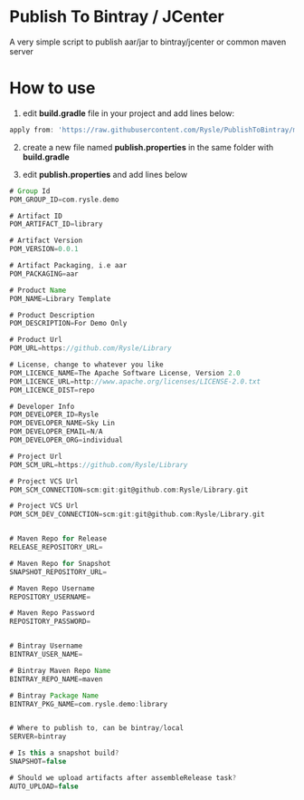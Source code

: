 # Publish To Bintray / JCenter
A very simple script to publish aar/jar to bintray/jcenter or common maven server

# How to use
1. edit **build.gradle** file in your project and add lines below:
```gradle
apply from: 'https://raw.githubusercontent.com/Rysle/PublishToBintray/master/publish.gradle'
```

2. create a new file named **publish.properties** in the same folder with **build.gradle**

3. edit **publish.properties** and add lines below
```gradle
# Group Id
POM_GROUP_ID=com.rysle.demo

# Artifact ID
POM_ARTIFACT_ID=library

# Artifact Version
POM_VERSION=0.0.1

# Artifact Packaging, i.e aar
POM_PACKAGING=aar

# Product Name
POM_NAME=Library Template

# Product Description
POM_DESCRIPTION=For Demo Only

# Product Url
POM_URL=https://github.com/Rysle/Library

# License, change to whatever you like
POM_LICENCE_NAME=The Apache Software License, Version 2.0
POM_LICENCE_URL=http://www.apache.org/licenses/LICENSE-2.0.txt
POM_LICENCE_DIST=repo

# Developer Info
POM_DEVELOPER_ID=Rysle
POM_DEVELOPER_NAME=Sky Lin
POM_DEVELOPER_EMAIL=N/A
POM_DEVELOPER_ORG=individual

# Project Url
POM_SCM_URL=https://github.com/Rysle/Library

# Project VCS Url
POM_SCM_CONNECTION=scm:git:git@github.com:Rysle/Library.git

# Project VCS Url
POM_SCM_DEV_CONNECTION=scm:git:git@github.com:Rysle/Library.git


# Maven Repo for Release
RELEASE_REPOSITORY_URL=

# Maven Repo for Snapshot
SNAPSHOT_REPOSITORY_URL=

# Maven Repo Username
REPOSITORY_USERNAME=

# Maven Repo Password
REPOSITORY_PASSWORD=


# Bintray Username
BINTRAY_USER_NAME=

# Bintray Maven Repo Name
BINTRAY_REPO_NAME=maven

# Bintray Package Name
BINTRAY_PKG_NAME=com.rysle.demo:library


# Where to publish to, can be bintray/local
SERVER=bintray

# Is this a snapshot build?
SNAPSHOT=false

# Should we upload artifacts after assembleRelease task?
AUTO_UPLOAD=false
```
